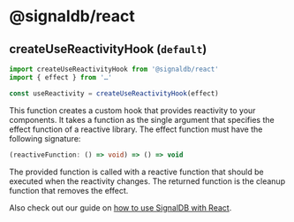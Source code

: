 # @signaldb/react

## createUseReactivityHook (`default`)

```ts
import createUseReactivityHook from '@signaldb/react'
import { effect } from '…'

const useReactivity = createUseReactivityHook(effect)
```

This function creates a custom hook that provides reactivity to your components. It takes a function as the single argument that specifies the effect function of a reactive library.
The effect function must have the following signature:

```ts
(reactiveFunction: () => void) => () => void
```

The provided function is called with a reactive function that should be executed when the reactivity changes. The returned function is the cleanup function that removes the effect.

Also check out our guide on [how to use SignalDB with React](/guides/react/).
